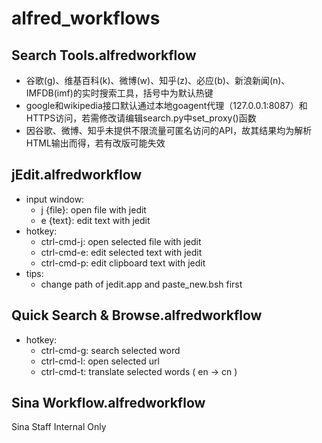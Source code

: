 alfred_workflows
================

Search Tools.alfredworkflow
---------------------------
* 谷歌(g)、维基百科(k)、微博(w)、知乎(z)、必应(b)、新浪新闻(n)、IMFDB(imf)的实时搜索工具，括号中为默认热键
* google和wikipedia接口默认通过本地goagent代理（127.0.0.1:8087）和HTTPS访问，若需修改请编辑search.py中set_proxy()函数
* 因谷歌、微博、知乎未提供不限流量可匿名访问的API，故其结果均为解析HTML输出而得，若有改版可能失效

jEdit.alfredworkflow
--------------------
* input window:
	- j {file}:		open file with jedit
	- e {text}:		edit text with jedit
* hotkey:
	- ctrl-cmd-j:		open selected file with jedit
	- ctrl-cmd-e:		edit selected text with jedit
	- ctrl-cmd-p:		edit clipboard text with jedit
* tips:
	- change path of jedit.app and paste_new.bsh first
	
Quick Search & Browse.alfredworkflow
------------------------------------
* hotkey:
	- ctrl-cmd-g:		search selected word
	- ctrl-cmd-l:		open selected url
	- ctrl-cmd-t:		translate selected words ( en -> cn )

Sina Workflow.alfredworkflow
----------------------------
Sina Staff Internal Only 
